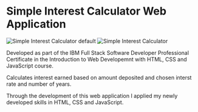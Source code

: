 # Simple Interest Calculator Web Application

![Simple Interest Calculator default](https://user-images.githubusercontent.com/112181040/193229945-9102d92e-4343-4a23-8fa9-8daa4be923d1.png) ![Simple Interest Calculator](https://user-images.githubusercontent.com/112181040/193229373-02345b01-61dd-4c9a-9877-879aea998d31.png)

Developed as part of the IBM Full Stack Software Developer Professional Certificate in the Introduction to Web Developemnt with HTML, CSS and JavaScript course.

Calculates interest earned based on amount deposited and chosen interst rate and number of years. 

Through the development of this web application I applied my newly developed skills in HTML, CSS and JavaScript.
